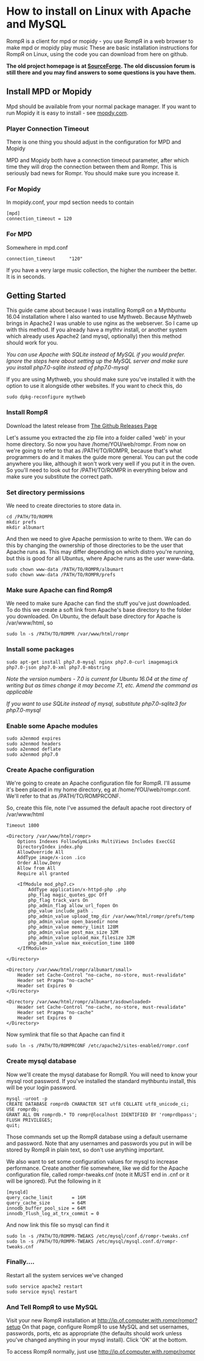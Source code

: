 # How to install on Linux with Apache and MySQL

RompЯ is a client for mpd or mopidy - you use RompЯ in a web browser to make mpd or mopidy play music
These are basic installation instructions for RompЯ on Linux, using the code you can download from here on github.

**The old project homepage is at [SourceForge](https://sourceforge.net/projects/rompr/). The old discussion forum is still there and you may find answers to some questions is you have them.**

## Install MPD or Mopidy

Mpd should be available from your normal package manager. If you want to run Mopidy it is easy to install -  see [mopdy.com](http://www.mopidy.com).


### Player Connection Timeout

There is one thing you should adjust in the configuration for MPD and Mopidy

MPD and Mopidy both have a connection timeout parameter, after which time they will drop the connection between them and Rompr. This is seriously bad news for Rompr. You should make sure you increase it.

### For Mopidy

In mopidy.conf, your mpd section needs to contain

    [mpd]
    connection_timeout = 120
    
### For MPD

Somewhere in mpd.conf

    connection_timeout     "120"


If you have a very large music collection, the higher the numbeer the better. It is in seconds.

## Getting Started

This guide came about because I was installing RompЯ on a Mythbuntu 16.04 installation where I also wanted to use Mythweb. Because Mythweb brings in Apache2 I was unable to use nginx as the webserver. So I came up with this method. If you already have a mythtv install, or another system which already uses Apache2 (and mysql, optionally) then this method should work for you.

_You can use Apache with SQLite instead of MySQL if you would prefer. Ignore the steps here about setting up the MySQL server and make sure you install php7.0-sqlite instead of php7.0-mysql_

If you are using Mythweb, you should make sure you've installed it with the option to use it alongside other websites. If you want to check this, do

    sudo dpkg-reconfigure mythweb

### Install RompЯ

Download the latest release from [The Github Releases Page](https://github.com/fatg3erman/RompR/releases)

Let's assume you extracted the zip file into a folder called 'web' in your home directory. So now you have /home/YOU/web/rompr. From now on we're going to refer to that as /PATH/TO/ROMPR, because that's what programmers do and it makes the guide more general. You can put the code anywhere you like, although it won't work very well if you put it in the oven. So you'll need to look out for /PATH/TO/ROMPR in everything below and make sure you substitute the correct path.

### Set directory permissions

We need to create directories to store data in.

    cd /PATH/TO/ROMPR
    mkdir prefs
    mkdir albumart


And then we need to give Apache permission to write to them. We can do this by changing the ownership of those directories to be the user that Apache runs as. This may differ depending on which distro you're running, but this is good for all Ubuntus, where Apache runs as the user www-data.

    sudo chown www-data /PATH/TO/ROMPR/albumart
    sudo chown www-data /PATH/TO/ROMPR/prefs


### Make sure Apache can find RompЯ

We need to make sure Apache can find the stuff you've just downloaded. To do this we create a soft link from Apache's base directory to the folder you downloaded. On Ubuntu, the default base directory for Apache is /var/www/html, so

    sudo ln -s /PATH/TO/ROMPR /var/www/html/rompr


### Install some packages

`sudo apt-get install php7.0-mysql nginx php7.0-curl imagemagick php7.0-json php7.0-xml php7.0-mbstring`

_Note the version numbers - 7.0 is current for Ubuntu 16.04 at the time of  writing but as times change it may become 7.1, etc. Amend the command as applicable_

_If you want to use SQLite instead of mysql, substitute php7.0-sqlite3 for php7.0-mysql_


### Enable some Apache modules

    sudo a2enmod expires
    sudo a2enmod headers
    sudo a2enmod deflate
    sudo a2enmod php7.0


### Create Apache configuration

We're going to create an Apache configuration file for RompЯ. I'll assume it's been placed in my home directory, eg at /home/YOU/web/rompr.conf. We'll refer to that as /PATH/TO/ROMPRCONF.

So, create this file, note I've assumed the default apache root directory of /var/www/html

    Timeout 1800

    <Directory /var/www/html/rompr>
        Options Indexes FollowSymLinks MultiViews Includes ExecCGI
        DirectoryIndex index.php
        AllowOverride All
        AddType image/x-icon .ico
        Order Allow,Deny
        Allow from All
        Require all granted

        <IfModule mod_php7.c>
            AddType application/x-httpd-php .php
            php_flag magic_quotes_gpc Off
            php_flag track_vars On
            php_admin_flag allow_url_fopen On
            php_value include_path .
            php_admin_value upload_tmp_dir /var/www/html/rompr/prefs/temp
            php_admin_value open_basedir none
            php_admin_value memory_limit 128M
            php_admin_value post_max_size 32M
            php_admin_value upload_max_filesize 32M       
            php_admin_value max_execution_time 1800         
        </IfModule>

    </Directory>

    <Directory /var/www/html/rompr/albumart/small>
        Header set Cache-Control "no-cache, no-store, must-revalidate"
        Header set Pragma "no-cache"
        Header set Expires 0
    </Directory>

    <Directory /var/www/html/rompr/albumart/asdownloaded>
        Header set Cache-Control "no-cache, no-store, must-revalidate"
        Header set Pragma "no-cache"
        Header set Expires 0
    </Directory>

Now symlink that file so that Apache can find it

    sudo ln -s /PATH/TO/ROMPRCONF /etc/apache2/sites-enabled/rompr.conf

### Create mysql database

Now we'll create the mysql database for RompЯ. You will need to know your mysql root password. If you've installed the standard mythbuntu install, this will be your login password.

    mysql -uroot -p
    CREATE DATABASE romprdb CHARACTER SET utf8 COLLATE utf8_unicode_ci;
    USE romprdb;
    GRANT ALL ON romprdb.* TO rompr@localhost IDENTIFIED BY 'romprdbpass';
    FLUSH PRIVILEGES;
    quit;

Those commands set up the RompЯ database using a default username and password. Note that any usernames and passwords you put in will be stored by RompЯ in plain text, so don't use anything important.

We also want to set some configuration values for mysql to increase performance. Create another file somewhere, like we did for the Apache configuration file, called rompr-tweaks.cnf (note it MUST end in .cnf or it will be ignored). Put the following in it

    [mysqld]  
    query_cache_limit       = 16M
    query_cache_size        = 64M
    innodb_buffer_pool_size = 64M
    innodb_flush_log_at_trx_commit = 0

And now link this file so mysql can find it

    sudo ln -s /PATH/TO/ROMPR-TWEAKS /etc/mysql/conf.d/rompr-tweaks.cnf
    sudo ln -s /PATH/TO/ROMPR-TWEAKS /etc/mysql/mysql.conf.d/rompr-tweaks.cnf

### Finally....

Restart all the system services we've changed

    sudo service apache2 restart
    sudo service mysql restart

### And Tell RompЯ to use MySQL

Visit your new RompЯ installation at http://ip.of.computer.with.rompr/rompr?setup
On that page, configure RompЯ to use MySQL and set usernames, passwords, ports, etc as appropriate (the defaults should work unless you've changed anything in your mysql install). Click 'OK' at the bottom.

To access RompЯ normally, just use http://ip.of.computer.with.rompr/rompr
